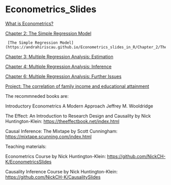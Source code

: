 # Econometrics_Slides


[What is Econometrics?](https://andrahiriscau.github.io/Econometrics_slides_in_R/Chapter_1/What-is-Econometrics.html)

[Chapter 2: The Simple Regression Model](https://andrahiriscau.github.io/Econometrics_slides_in_R/Chapter_2/Chapter_2.html)

     [The Simple Regression Model](https://andrahiriscau.github.io/Econometrics_slides_in_R/Chapter_2/The_simple_regression_introduction.html)


[Chapter 3: Multiple Regression Analysis: Estimation](https://andrahiriscau.github.io/Econometrics_slides_in_R/Chapter_3/Chapter_3.html)

[Chapter 4: Multiple Regression Analysis: Inference](https://andrahiriscau.github.io/Econometrics_slides_in_R/Chapter_4/Chapter_4.html)

[Chapter 6: Multiple Regression Analysis: Further Issues](https://andrahiriscau.github.io/Econometrics_slides_in_R/Chapter_6/Chapter-6.html)






[Project: The correlation of family income and educational attainment](https://andrahiriscau.github.io/Econometrics_slides_in_R/Chapter_1/Group_project.Rmd)




The recommneded books are:

Introductory Econometrics A Modern Approach Jeffrey M. Wooldridge

The Effect: An Introduction to Research Design and Causality by Nick Huntington-Klein: https://theeffectbook.net/index.html

Causal Inference: The Mixtape by Scott Cunningham: https://mixtape.scunning.com/index.html



Teaching materials:

Econometrics Course by Nick Huntington-Klein: https://github.com/NickCH-K/EconometricsSlides

Causality Inference Course by Nick Huntington-Klein: https://github.com/NickCH-K/CausalitySlides
